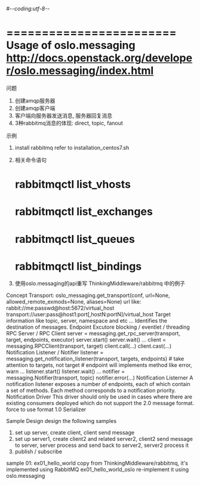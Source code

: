 #-*-coding:utf-8-*-

========================
Usage of oslo.messaging
http://docs.openstack.org/developer/oslo.messaging/index.html
========================
问题
1. 创建amqp服务器
2. 创建amqp客户端
3. 客户端向服务器发送消息, 服务器回复消息
4. 3种rabbitmq消息的体现: direct, topic, fanout

示例
1. install rabbitmq
    refer to installation_centos7.sh

2. 相关命令语句
    # rabbitmqctl list_vhosts
    # rabbitmqctl list_exchanges
    # rabbitmqctl list_queues
    # rabbitmqctl list_bindings
3. 使用oslo.messaging的api重写 ThinkingMiddleware/rabbitmq 中的例子

Concept
Transport:
    oslo_messaging.get_transport(conf, url=None, allowed_remote_exmods=None, aliases=None)
    url like:
        rabbit://me:passwd@host:5672/virtual_host
        transport://user:pass@host1:port[,hostN:portN]/virtual_host
Target
    information like topic, server, namespace and etc ...
    Identifies the destination of messages.
Endpoint
Excutore
    blocking / eventlet / threading
RPC Server / RPC Client
    server = messaging.get_rpc_server(transport, target, endpoints, executor)
    server.start()
    server.wait()
    ...
    client = messaging.RPCClient(transport, target)
    client.call(...)
    client.cast(...)
Notification Listener / Notifier
    listener = messaging.get_notification_listener(transport, targets, endpoints)
    # take attention to targets, not target
    # endpoint will implements method like error, warn ...
    listener.start()
    listener.wait()
    ...
    notifier = messaging.Notifier(transport, topic)
    notifier.error(...)
Notification Listerner
    A notification listener exposes a number of endpoints, each of which contain a set of methods. Each method corresponds to a notification priority.
Notification Driver
    This driver should only be used in cases where there are existing consumers deployed which do not support the 2.0 message format.
    force to use format 1.0
Serializer

Sample Design
design the following samples
1. set up server, create client, client send message
2. set up server1, create client2 and related server2, client2 send message to server, server process and send back to server2, server2 process it
3. publish / subscribe

sample 01:
ex01_hello_world
    copy from ThinkingMiddleware/rabbitmq, it's implemented using RabbitMQ
ex01_hello_world_oslo
    re-implement it using oslo.messaging



